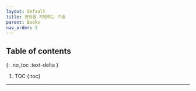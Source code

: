 ```yaml
---
layout: default
title: 코딩을 지탱하는 기술
parent: Books
nav_order: 3
---
```

## Table of contents
{: .no_toc .text-delta }

1. TOC
{:toc}
---


